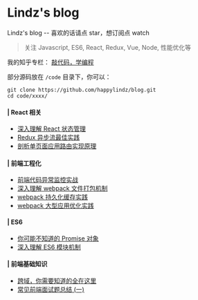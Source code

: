 # Lindz's blog

Lindz's blog -- 喜欢的话请点 star，想订阅点 watch

> 关注 Javascript, ES6, React, Redux, Vue, Node, 性能优化等

我的知乎专栏： [敲代码，学编程](https://zhuanlan.zhihu.com/learncoding)

部分源码放在 ```/code``` 目录下，你可以：

```
git clone https://github.com/happylindz/blog.git
cd code/xxxx/
```

#### | React 相关

* [深入理解 React 状态管理](https://github.com/happylindz/react-state-management-tutorial)
* [Redux 异步流最佳实践](https://github.com/happylindz/blog/issues/2)
* [剖析单页面应用路由实现原理](https://github.com/happylindz/blog/issues/4)

#### | 前端工程化

* [前端代码异常监控实战](https://github.com/happylindz/blog/issues/5)
* [深入理解 webpack 文件打包机制](https://github.com/happylindz/blog/issues/6)
* [webpack 持久化缓存实践](https://github.com/happylindz/blog/issues/7)
* [webpack 大型应用优化实践](https://github.com/happylindz/blog/issues/8)

#### | ES6 

* [你可能不知道的 Promise 对象](https://github.com/happylindz/blog/issues/1)
* [深入理解 ES6 模块机制](https://github.com/happylindz/blog/issues/10)

#### | 前端基础知识

* [跨域，你需要知道的全在这里](https://github.com/happylindz/blog/issues/3)
* [常见前端面试题总结 (一)](https://github.com/happylindz/blog/issues/9)